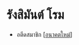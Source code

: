 # รังสิมันต์ โรม

- อตีดสมาชิก [[อนาคตใหม่]]

[//begin]: # "Autogenerated link references for markdown compatibility"
[อนาคตใหม่]: อนาคตใหม่ "อนาคตใหม่"
[//end]: # "Autogenerated link references"